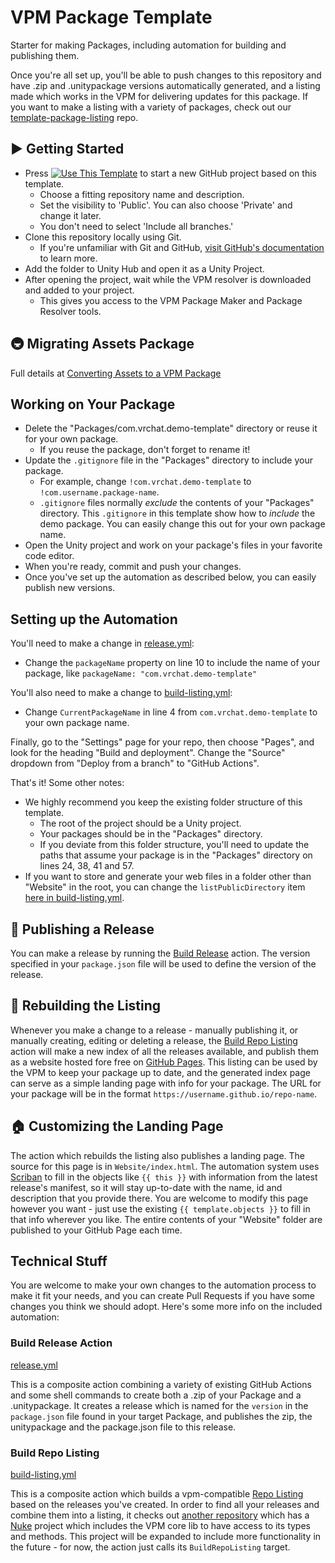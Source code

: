 # VPM Package Template

Starter for making Packages, including automation for building and publishing them.

Once you're all set up, you'll be able to push changes to this repository and have .zip and .unitypackage versions automatically generated, and a listing made which works in the VPM for delivering updates for this package. If you want to make a listing with a variety of packages, check out our [template-package-listing](https://github.com/vrchat-community/template-package-listing) repo.

## ▶ Getting Started

* Press [![Use This Template](https://user-images.githubusercontent.com/737888/185467681-e5fdb099-d99f-454b-8d9e-0760e5a6e588.png)](https://github.com/vrchat-community/template-package/generate)
to start a new GitHub project based on this template.
  * Choose a fitting repository name and description.
  * Set the visibility to 'Public'. You can also choose 'Private' and change it later.
  * You don't need to select 'Include all branches.'
* Clone this repository locally using Git.
  * If you're unfamiliar with Git and GitHub, [visit GitHub's documentation](https://docs.github.com/en/get-started/quickstart/git-and-github-learning-resources) to learn more.
* Add the folder to Unity Hub and open it as a Unity Project.
* After opening the project, wait while the VPM resolver is downloaded and added to your project.
  * This gives you access to the VPM Package Maker and Package Resolver tools.

## 🚇 Migrating Assets Package
Full details at [Converting Assets to a VPM Package](https://vcc.docs.vrchat.com/guides/convert-unitypackage)

## Working on Your Package

* Delete the "Packages/com.vrchat.demo-template" directory or reuse it for your own package.
  * If you reuse the package, don't forget to rename it!
* Update the `.gitignore` file in the "Packages" directory to include your package.
  * For example, change `!com.vrchat.demo-template` to `!com.username.package-name`.
  * `.gitignore` files normally *exclude* the contents of your "Packages" directory. This `.gitignore` in this template show how to *include* the demo package. You can easily change this out for your own package name.
* Open the Unity project and work on your package's files in your favorite code editor.
* When you're ready, commit and push your changes.
* Once you've set up the automation as described below, you can easily publish new versions.

## Setting up the Automation

You'll need to make a change in [release.yml](.github/workflows/release.yml):
* Change the `packageName` property on line 10 to include the name of your package, like `packageName: "com.vrchat.demo-template"`

You'll also need to make a change to [build-listing.yml](.github/workflows/build-listing.yml):
* Change `CurrentPackageName` in line 4 from `com.vrchat.demo-template` to your own package name.

Finally, go to the "Settings" page for your repo, then choose "Pages", and look for the heading "Build and deployment". Change the "Source" dropdown from "Deploy from a branch" to "GitHub Actions".

That's it!
Some other notes:
* We highly recommend you keep the existing folder structure of this template.
  * The root of the project should be a Unity project.
  * Your packages should be in the "Packages" directory.
  * If you deviate from this folder structure, you'll need to update the paths that assume your package is in the "Packages" directory on lines 24, 38, 41 and 57.
* If you want to store and generate your web files in a folder other than "Website" in the root, you can change the `listPublicDirectory` item [here in build-listing.yml](.github/workflows/build-listing.yml#L17).

## 🎉 Publishing a Release

You can make a release by running the [Build Release](.github/workflows/release.yml) action. The version specified in your `package.json` file will be used to define the version of the release.

## 📃 Rebuilding the Listing

Whenever you make a change to a release - manually publishing it, or manually creating, editing or deleting a release, the [Build Repo Listing](.github/workflows/build-listing.yml) action will make a new index of all the releases available, and publish them as a website hosted fore free on [GitHub Pages](https://pages.github.com/). This listing can be used by the VPM to keep your package up to date, and the generated index page can serve as a simple landing page with info for your package. The URL for your package will be in the format `https://username.github.io/repo-name`.

## 🏠 Customizing the Landing Page

The action which rebuilds the listing also publishes a landing page. The source for this page is in `Website/index.html`. The automation system uses [Scriban](https://github.com/scriban/scriban) to fill in the objects like `{{ this }}` with information from the latest release's manifest, so it will stay up-to-date with the name, id and description that you provide there. You are welcome to modify this page however you want - just use the existing `{{ template.objects }}` to fill in that info wherever you like. The entire contents of your "Website" folder are published to your GitHub Page each time.

## Technical Stuff

You are welcome to make your own changes to the automation process to make it fit your needs, and you can create Pull Requests if you have some changes you think we should adopt. Here's some more info on the included automation:

### Build Release Action
[release.yml](/.github/workflows/release.yml)

This is a composite action combining a variety of existing GitHub Actions and some shell commands to create both a .zip of your Package and a .unitypackage. It creates a release which is named for the `version` in the `package.json` file found in your target Package, and publishes the zip, the unitypackage and the package.json file to this release.

### Build Repo Listing
[build-listing.yml](.github/workflows/build-listing.yml)

This is a composite action which builds a vpm-compatible [Repo Listing](https://vcc.docs.vrchat.com/vpm/repos) based on the releases you've created. In order to find all your releases and combine them into a listing, it checks out [another repository](https://github.com/vrchat-community/package-list-action) which has a [Nuke](https://nuke.build/) project which includes the VPM core lib to have access to its types and methods. This project will be expanded to include more functionality in the future - for now, the action just calls its `BuildRepoListing` target.
